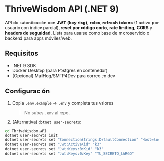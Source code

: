 # ThriveWisdom API (.NET 9)

API de autenticación con **JWT (key ring)**, **roles**, **refresh tokens** (1 activo por usuario con índice parcial), **reset por código corto**, **rate limiting**, **CORS** y **headers de seguridad**. Lista para usarse como base de microservicio o backend para apps móviles/web.

## Requisitos
- .NET 9 SDK
- Docker Desktop (para Postgres en contenedor)
- (Opcional) MailHog/SMTP4Dev para correo en dev

## Configuración

1. Copia `.env.example` → `.env` y completa tus valores  
   > No subas `.env` al repo.

2. (Alternativa) `dotnet user-secrets`:
```bash
cd ThriveWisdom.API
dotnet user-secrets init
dotnet user-secrets set "ConnectionStrings:DefaultConnection" "Host=localhost;Port=5432;Database=thrivewisdom;Username=postgres;Password=..."
dotnet user-secrets set "Jwt:ActiveKid" "k3"
dotnet user-secrets set "Jwt:Keys:0:Kid" "k3"
dotnet user-secrets set "Jwt:Keys:0:Key" "TU_SECRETO_LARGO"
